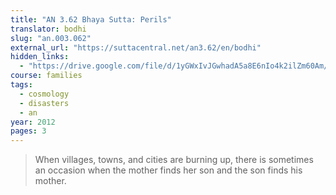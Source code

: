 ```yaml
---
title: "AN 3.62 Bhaya Sutta: Perils"
translator: bodhi
slug: "an.003.062"
external_url: "https://suttacentral.net/an3.62/en/bodhi"
hidden_links:
  - "https://drive.google.com/file/d/1yGWxIvJGwhadA5a8E6nIo4k2ilZm60Am/view?usp=drivesdk"
course: families
tags:
  - cosmology
  - disasters
  - an
year: 2012
pages: 3
---
```


> When villages, towns, and cities are burning up, there is sometimes an occasion when the mother finds her son and the son finds his mother.
